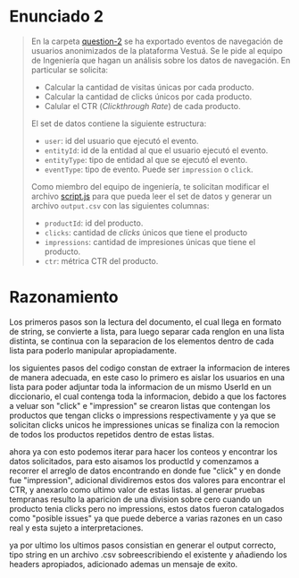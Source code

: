 # Enunciado 2

> En la carpeta [question-2](https://bitbucket.org/vestua-com/questions/src/main/question-2/) se ha exportado eventos de navegación de usuarios anonimizados de la plataforma Vestuá. Se le pide al equipo de Ingeniería que hagan un análisis sobre los datos de navegación. En particular se solicita:
>
> - Calcular la cantidad de visitas únicas por cada producto.
> - Calcular la cantidad de clicks únicos por cada producto.
> - Calular el CTR (*Clickthrough Rate*) de cada producto.
> 
> El set de datos contiene la siguiente estructura:
> 
> - `user`: id del usuario que ejecutó el evento.
> - `entityId`: id de la entidad al que el usuario ejecutó el evento.
> - `entityType`: tipo de entidad al que se ejecutó el evento.
> - `eventType`: tipo de evento. Puede ser `impression` o `click`.
> 
> Como miembro del equipo de ingeniería, te solicitan modificar el archivo [script.js](https://bitbucket.org/vestua-com/questions/src/main/question-2/script.js) para que pueda leer el set de datos y generar un archivo `output.csv` con las siguientes columnas:
> 
> - `productId`: id del producto.
> - `clicks`: cantidad de *clicks* únicos que tiene el producto
> - `impressions`: cantidad de impresiones únicas que tiene el producto.
> - `ctr`: métrica CTR del producto.

# Razonamiento

Los primeros pasos son la lectura del documento, el cual llega en formato de string, se convierte a lista, para luego separar cada renglon en una lista distinta, se continua con la separacion de los elementos dentro de cada lista para poderlo manipular apropiadamente.

los siguientes pasos del codigo constan de extraer la informacion de interes de manera adecuada, en este caso lo primero es aislar los usuarios en una lista para poder adjuntar toda la informacion de un mismo UserId en un diccionario, el cual contenga toda la informacion, debido a que los factores a veluar son "click" e "impression" se crearon listas que contengan los productos  que tengan clicks o impressions respectivamente y ya que se solicitan clicks unicos he impressiones unicas se finaliza con la remocion de todos los productos repetidos dentro de estas listas.

ahora ya con esto podemos iterar para hacer los conteos y encontrar los datos solicitados, para esto aisamos los productId y comenzamos a recorrer el arreglo de datos encontrando en donde fue "click" y en donde fue "impression", adicional dividiremos estos dos valores para encontrar el CTR, y anexarlo como ultimo valor de estas listas. al generar pruebas tempranas resulto la aparicion de una division sobre cero cuando un producto tenia clicks pero no impressions, estos datos fueron catalogados como "posible issues" ya que puede deberce a varias razones en un caso real y esta sujeto a interpretaciones.

ya por ultimo los ultimos pasos consistian en generar el output correcto, tipo string en un archivo .csv sobreescribiendo el existente y añadiendo los headers apropiados, adicionado ademas un mensaje de exito.

